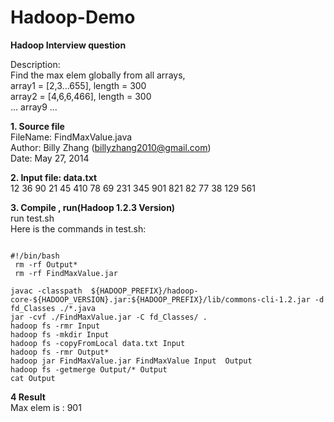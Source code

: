 Hadoop-Demo
==============
**Hadoop Interview question**   

 Description:  
 	Find the max elem globally from all arrays,    
  	array1 = [2,3...655], length = 300  
  		array2 = [4,6,6,466], length = 300  
  			...
  				array9 ...  
 
 			
**1. Source file**  
FileName: 	 FindMaxValue.java  
Author:   	 Billy Zhang (billyzhang2010@gmail.com)  
Date:          	May 27, 2014  


**2. Input file: data.txt**
<br />
12
36
90
21
45
410
78
69
231
345
901
821
82
77
38
129
561



**3. Compile , run(Hadoop 1.2.3 Version)**
<br />  run test.sh 
<br /> Here is the commands in test.sh:

<pre><code>
#!/bin/bash
 rm -rf Output*
 rm -rf FindMaxValue.jar

javac -classpath  ${HADOOP_PREFIX}/hadoop-core-${HADOOP_VERSION}.jar:${HADOOP_PREFIX}/lib/commons-cli-1.2.jar -d fd_Classes ./*.java
jar -cvf ./FindMaxValue.jar -C fd_Classes/ .
hadoop fs -rmr Input
hadoop fs -mkdir Input
hadoop fs -copyFromLocal data.txt Input
hadoop fs -rmr Output*
hadoop jar FindMaxValue.jar FindMaxValue Input  Output
hadoop fs -getmerge Output/* Output
cat Output
</code></pre>


**4 Result**
<br/> Max elem is :	901

  




